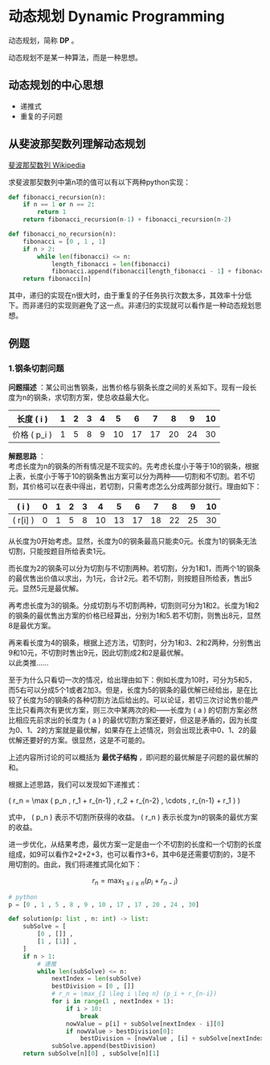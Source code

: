 # 动态规划 Dynamic Programming

动态规划，简称 **DP** 。  

动态规划不是某一种算法，而是一种思想。  

## 动态规划的中心思想

- 递推式
- 重复的子问题

## 从斐波那契数列理解动态规划

[斐波那契数列 Wikipedia](https://zh.wikipedia.org/wiki/%E6%96%90%E6%B3%A2%E9%82%A3%E5%A5%91%E6%95%B0)  

求斐波那契数列中第n项的值可以有以下两种python实现：  
```python
def fibonacci_recursion(n):
    if n == 1 or n == 2:
        return 1
    return fibonacci_recursion(n-1) + fibonacci_recursion(n-2)

def fibonacci_no_recursion(n):
    fibonacci = [0 , 1 , 1]
    if n > 2:
        while len(fibonacci) <= n:
            length_fibonacci = len(fibonacci)
            fibonacci.append(fibonacci[length_fibonacci - 1] + fibonacci[length_fibonacci - 2])
    return fibonacci[n]
```

其中，递归的实现在n很大时，由于重复的子任务执行次数太多，其效率十分低下。而非递归的实现则避免了这一点。非递归的实现就可以看作是一种动态规划思想。  

## 例题

### 1.钢条切割问题

**问题描述** ：某公司出售钢条，出售价格与钢条长度之间的关系如下。现有一段长度为n的钢条，求切割方案，使总收益最大化。  

| 长度 \( i \) | 1 | 2 | 3 | 4 | 5 | 6 | 7 | 8 | 9 | 10 |
|-|-|-|-|-|-|-|-|-|-|-|
|价格 \( p_i \) | 1 | 5 | 8 | 9 | 10 | 17 | 17 | 20 | 24 | 30 |

**解题思路** ：  
考虑长度为n的钢条的所有情况是不现实的。先考虑长度小于等于10的钢条，根据上表，长度小于等于10的钢条售出方案可以分为两种——切割和不切割。若不切割，其价格可以在表中得出，若切割，只需考虑怎么分成两部分就行。理由如下：  

| \( i \) | 0 | 1 | 2 | 3 | 4 | 5 | 6 | 7 | 8 | 9 | 10 |
|-|-|-|-|-|-|-|-|-|-|-|-|
| \( r[i] \) | 0 | 1 | 5 | 8 | 10 | 13 | 17 | 18 | 22 | 25 | 30 |

从长度为0开始考虑。显然，长度为0的钢条最高只能卖0元。长度为1的钢条无法切割，只能按题目所给表卖1元。  

而长度为2的钢条可以分为切割与不切割两种。若切割，分为1和1，而两个1的钢条的最优售出价值以求出，为1元，合计2元。若不切割，则按题目所给表，售出5元。显然5元是最优解。  

再考虑长度为3的钢条。分成切割与不切割两种，切割则可分为1和2。长度为1和2的钢条的最优售出方案的价格已经算出，分别为1和5.若不切割，则售出8元，显然8是最优方案。  

再来看长度为4的钢条，根据上述方法，切割时，分为1和3、2和2两种，分别售出9和10元，不切割时售出9元，因此切割成2和2是最优解。  
以此类推……  

至于为什么只看切一次的情况，给出理由如下：例如长度为10时，可分为5和5，而5右可以分成5个1或者2加3。但是，长度为5的钢条的最优解已经给出，是在比较了长度为5的钢条的各种切割方法后给出的。可以论证，若切三次讨论售价能产生比只看两次有更优方案，则三次中某两次的和——长度为 \( a \) 的切割方案必然比相应先前求出的长度为 \( a \) 的最优切割方案还要好，但这是矛盾的，因为长度为0、1、2的方案就是最优解，如果存在上述情况，则会出现比表中0、1、2的最优解还要好的方案。很显然，这是不可能的。
  
上述内容所讨论的可以概括为 **最优子结构** ，即问题的最优解是子问题的最优解的和。  

根据上述思路，我们可以发现如下递推式：  

\( r_n = \max ( p_n , r_1 + r_{n-1} , r_2 + r_{n-2} , \cdots , r_{n-1} + r_1 ) \)  

式中， \( p_n \) 表示不切割所获得的收益。 \( r_n \) 表示长度为n的钢条的最优方案的收益。  

进一步优化，从结果考虑，最优方案一定是由一个不切割的长度和一个切割的长度组成，如9可以看作2+2+2+3，也可以看作3+6，其中6是还需要切割的，3是不用切割的。由此，我们将递推式简化如下：  

$$ r_n = \max_{1 \leq i \leq n} (p_i + r_{n-i}) $$

```python
# python
p = [0 , 1 , 5 , 8 , 9 , 10 , 17 , 17 , 20 , 24 , 30]

def solution(p: list , n: int) -> list:
    subSolve = [
        [0 , []] ,
        [1 , [1]] ,
    ]
    if n > 1:
        # 递推
        while len(subSolve) <= n:
            nextIndex = len(subSolve)
            bestDivision = [0 , []]
            # r_n = \max_{1 \leq i \leq n} (p_i + r_{n-i})
            for i in range(1 , nextIndex + 1):
                if i > 10:
                    break
                nowValue = p[i] + subSolve[nextIndex - i][0]
                if nowValue > bestDivision[0]:
                    bestDivision = [nowValue , [i] + subSolve[nextIndex - i][1]]
            subSolve.append(bestDivision)
    return subSolve[n][0] , subSolve[n][1]
```